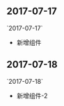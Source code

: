 

<!-- timeline -->

## 2017-07-17
<p/>
`2017-07-17`

- 新增组件

<!-- /timeline -->

<!-- timeline -->

## 2017-07-18
<p/>
`2017-07-18`

- 新增组件-2

<!-- /timeline -->
